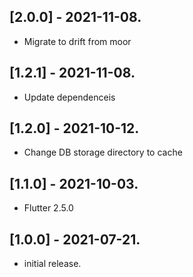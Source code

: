 ## [2.0.0] - 2021-11-08.

* Migrate to drift from moor

## [1.2.1] - 2021-11-08.

* Update dependenceis

## [1.2.0] - 2021-10-12.

* Change DB storage directory to cache

## [1.1.0] - 2021-10-03.

* Flutter 2.5.0

## [1.0.0] - 2021-07-21.

* initial release.
